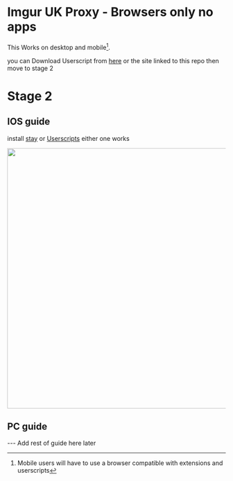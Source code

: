 # Imgur UK Proxy - Browsers only no apps
This Works on desktop and mobile[^1].

you can Download Userscript from [here](https://imgur-uk.vercel.app/) or the site linked to this repo then move to stage 2

# Stage 2
## IOS guide

install [stay](https://apps.apple.com/gb/app/stay-for-safari/id1591620171) or [Userscripts](https://apps.apple.com/us/app/userscripts/id1463298887?uo=4&at=11l6hc&ct=fnd) either one works

<picture> <img src="https://github.com/YY7MII/imgur-uk/blob/54575dfdbb49d4808b72a17998205a36ab872216/media/iosinstall.gif" height="600" width="auto"></img></picture>
## PC guide

--- Add rest of guide here later


[^1]: Mobile users will have to use a browser compatible with extensions and userscripts
